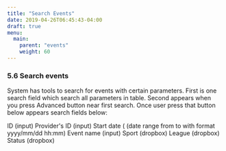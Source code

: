 ```yaml
---
title: "Search Events"
date: 2019-04-26T06:45:43-04:00
draft: true
menu:
  main:
    parent: "events"
    weight: 60
---
```


### 5.6 Search events

System has tools to search for events with certain parameters.
First is one search field which search all parameters in table.
Second appears when you press Advanced button near first search. Once user press that button below appears search fields below:

ID (input)
Provider's ID (input)
Start date ( (date range from to  with format yyyy/mm/dd hh:mm)
Event name (input)
Sport (dropbox)
League (dropbox)
Status (dropbox)
